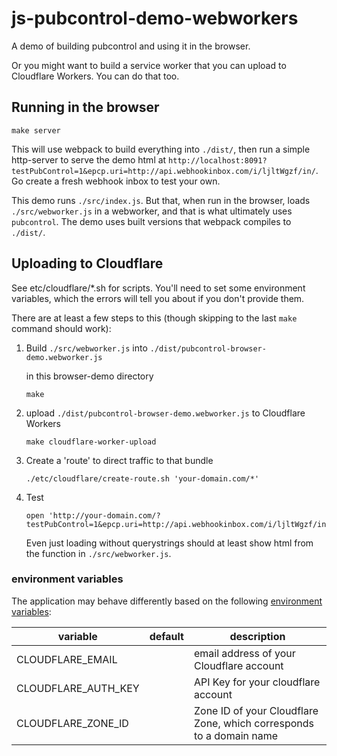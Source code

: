 # js-pubcontrol-demo-webworkers

A demo of building pubcontrol and using it in the browser.

Or you might want to build a service worker that you can upload to Cloudflare Workers. You can do that too.

## Running in the browser

```
make server
```

This will use webpack to build everything into `./dist/`, then run a simple http-server to serve the demo html at `http://localhost:8091?testPubControl=1&epcp.uri=http://api.webhookinbox.com/i/ljltWgzf/in/`. Go create a fresh webhook inbox to test your own.

This demo runs `./src/index.js`. But that, when run in the browser, loads `./src/webworker.js` in a webworker, and that is what ultimately uses `pubcontrol`. The demo uses built versions that webpack compiles to `./dist/`.

## Uploading to Cloudflare

See etc/cloudflare/*.sh for scripts. You'll need to set some environment variables, which the errors will tell you about if you don't provide them.

There are at least a few steps to this (though skipping to the last `make` command should work):

1. Build `./src/webworker.js` into `./dist/pubcontrol-browser-demo.webworker.js`
  
    in this browser-demo directory
    ```
    make
    ```

2. upload `./dist/pubcontrol-browser-demo.webworker.js` to Cloudflare Workers
    ```
    make cloudflare-worker-upload
    ```

3. Create a 'route' to direct traffic to that bundle
    ```
    ./etc/cloudflare/create-route.sh 'your-domain.com/*'
    ```

4. Test
    ```
    open 'http://your-domain.com/?testPubControl=1&epcp.uri=http://api.webhookinbox.com/i/ljltWgzf/in/'
    ```
    Even just loading without querystrings should at least show html from the function in `./src/webworker.js`.

### environment variables

The application may behave differently based on the following [environment variables](https://en.wikipedia.org/wiki/Environment_variable):

| variable 	| default 	| description 	|
|----------	|---------	|-------------	|
| CLOUDFLARE_EMAIL   |  | email address of your Cloudflare account |
| CLOUDFLARE_AUTH_KEY | | API Key for your cloudflare account |
| CLOUDFLARE_ZONE_ID | | Zone ID of your Cloudflare Zone, which corresponds to a domain name |
